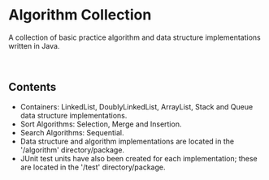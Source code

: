 # Algorithm Collection
A collection of basic practice algorithm and data structure implementations written in Java.

<br>

## Contents

* Containers: LinkedList, DoublyLinkedList, ArrayList, Stack and Queue data structure implementations.
* Sort Algorithms: Selection, Merge and Insertion.
* Search Algorithms: Sequential.
* Data structure and algorithm implementations are located in the '/algorithm' directory/package.
* JUnit test units have also been created for each implementation; these are located in the '/test' directory/package.

